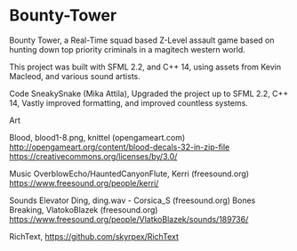 # Bounty-Tower
Bounty Tower, a Real-Time squad based Z-Level assault game based on hunting down top priority criminals in a magitech western world.

This project was built with SFML 2.2, and C++ 14, using assets from Kevin Macleod, and various sound artists.

Code
SneakySnake (Mika Attila), Upgraded the project up to SFML 2.2, C++ 14, Vastly improved formatting, and improved countless systems.

Art

Blood, blood1-8.png, knittel (opengameart.com) http://opengameart.org/content/blood-decals-32-in-zip-file
https://creativecommons.org/licenses/by/3.0/

Music
OverblowEcho/HauntedCanyonFlute, Kerri (freesound.org) https://www.freesound.org/people/kerri/

Sounds
Elevator Ding, ding.wav - Corsica_S (freesound.org)
Bones Breaking, VlatokoBlazek (freesound.org) https://www.freesound.org/people/VlatkoBlazek/sounds/189736/

RichText, https://github.com/skyrpex/RichText
